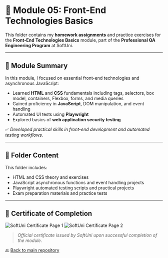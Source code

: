 # 🧪 Module 05: Front-End Technologies Basics

This folder contains my **homework assignments** and practice exercises for the **Front-End Technologies Basics** module, part of the **Professional QA Engineering Program** at SoftUni.

---

## 📘 Module Summary

In this module, I focused on essential front-end technologies and asynchronous JavaScript:

- Learned **HTML** and **CSS** fundamentals including tags, selectors, box model, containers, Flexbox, forms, and media queries
- Gained proficiency in **JavaScript**, DOM manipulation, and event handling
- Automated UI tests using **Playwright**
- Explored basics of **web application security testing**

✅ *Developed practical skills in front-end development and automated testing workflows.*

---

## 📂 Folder Content

This folder includes:
- HTML and CSS theory and exercises
- JavaScript asynchronous functions and event handling projects
- Playwright automated testing scripts and practical projects
- Exam preparation materials and practice tests

---

## 📜 Certificate of Completion

![SoftUni Certificate Page 1](https://github.com/user-attachments/assets/1f2570dc-cb33-41a2-a83e-0f26a63e5de4)
![SoftUni Certificate Page 2](https://github.com/user-attachments/assets/704a8101-ac8e-4005-a129-9184b1264279)

> *Official certificate issued by SoftUni upon successful completion of the module.*


🔙 [Back to main repository](../README.md)
